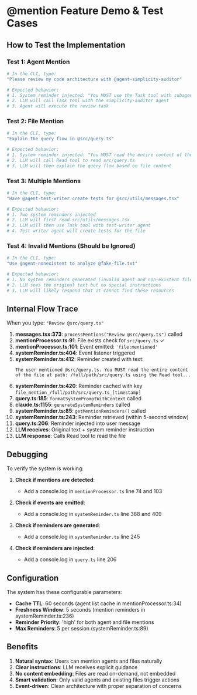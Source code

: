 # @mention Feature Demo & Test Cases

## How to Test the Implementation

### Test 1: Agent Mention
```bash
# In the CLI, type:
"Please review my code architecture with @agent-simplicity-auditor"

# Expected behavior:
# 1. System reminder injected: "You MUST use the Task tool with subagent_type='simplicity-auditor'..."
# 2. LLM will call Task tool with the simplicity-auditor agent
# 3. Agent will execute the review task
```

### Test 2: File Mention
```bash
# In the CLI, type:
"Explain the query flow in @src/query.ts"

# Expected behavior:
# 1. System reminder injected: "You MUST read the entire content of the file at path: src/query.ts..."
# 2. LLM will call Read tool to read src/query.ts
# 3. LLM will then explain the query flow based on file content
```

### Test 3: Multiple Mentions
```bash
# In the CLI, type:
"Have @agent-test-writer create tests for @src/utils/messages.tsx"

# Expected behavior:
# 1. Two system reminders injected
# 2. LLM will first read src/utils/messages.tsx
# 3. LLM will then use Task tool with test-writer agent
# 4. Test writer agent will create tests for the file
```

### Test 4: Invalid Mentions (Should be Ignored)
```bash
# In the CLI, type:
"Use @agent-nonexistent to analyze @fake-file.txt"

# Expected behavior:
# 1. No system reminders generated (invalid agent and non-existent file)
# 2. LLM sees the original text but no special instructions
# 3. LLM will likely respond that it cannot find these resources
```

## Internal Flow Trace

When you type: `"Review @src/query.ts"`

1. **messages.tsx:373**: `processMentions("Review @src/query.ts")` called
2. **mentionProcessor.ts:91**: File exists check for `src/query.ts` ✓
3. **mentionProcessor.ts:101**: Event emitted: `'file:mentioned'`
4. **systemReminder.ts:404**: Event listener triggered
5. **systemReminder.ts:412**: Reminder created with text:
   ```
   The user mentioned @src/query.ts. You MUST read the entire content 
   of the file at path: /full/path/src/query.ts using the Read tool...
   ```
6. **systemReminder.ts:420**: Reminder cached with key `file_mention_/full/path/src/query.ts_[timestamp]`
7. **query.ts:185**: `formatSystemPromptWithContext` called
8. **claude.ts:1155**: `generateSystemReminders` called
9. **systemReminder.ts:85**: `getMentionReminders()` called
10. **systemReminder.ts:243**: Reminder retrieved (within 5-second window)
11. **query.ts:206**: Reminder injected into user message
12. **LLM receives**: Original text + system reminder instruction
13. **LLM response**: Calls Read tool to read the file

## Debugging

To verify the system is working:

1. **Check if mentions are detected**:
   - Add a console.log in `mentionProcessor.ts` line 74 and 103

2. **Check if events are emitted**:
   - Add a console.log in `systemReminder.ts` line 388 and 409

3. **Check if reminders are generated**:
   - Add a console.log in `systemReminder.ts` line 245

4. **Check if reminders are injected**:
   - Add a console.log in `query.ts` line 206

## Configuration

The system has these configurable parameters:

- **Cache TTL**: 60 seconds (agent list cache in mentionProcessor.ts:34)
- **Freshness Window**: 5 seconds (mention reminders in systemReminder.ts:236)
- **Reminder Priority**: 'high' for both agent and file mentions
- **Max Reminders**: 5 per session (systemReminder.ts:89)

## Benefits

1. **Natural syntax**: Users can mention agents and files naturally
2. **Clear instructions**: LLM receives explicit guidance
3. **No content embedding**: Files are read on-demand, not embedded
4. **Smart validation**: Only valid agents and existing files trigger actions
5. **Event-driven**: Clean architecture with proper separation of concerns